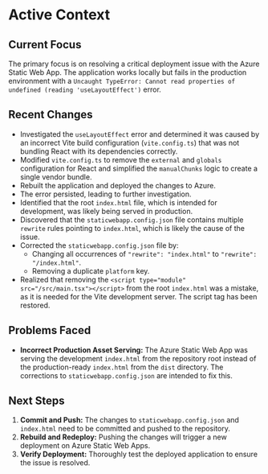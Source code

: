 # Active Context

## Current Focus
The primary focus is on resolving a critical deployment issue with the Azure Static Web App. The application works locally but fails in the production environment with a `Uncaught TypeError: Cannot read properties of undefined (reading 'useLayoutEffect')` error.

## Recent Changes
- Investigated the `useLayoutEffect` error and determined it was caused by an incorrect Vite build configuration (`vite.config.ts`) that was not bundling React with its dependencies correctly.
- Modified `vite.config.ts` to remove the `external` and `globals` configuration for React and simplified the `manualChunks` logic to create a single vendor bundle.
- Rebuilt the application and deployed the changes to Azure.
- The error persisted, leading to further investigation.
- Identified that the root `index.html` file, which is intended for development, was likely being served in production.
- Discovered that the `staticwebapp.config.json` file contains multiple `rewrite` rules pointing to `index.html`, which is likely the cause of the issue.
- Corrected the `staticwebapp.config.json` file by:
  - Changing all occurrences of `"rewrite": "index.html"` to `"rewrite": "/index.html"`.
  - Removing a duplicate `platform` key.
- Realized that removing the `<script type="module" src="/src/main.tsx"></script>` from the root `index.html` was a mistake, as it is needed for the Vite development server. The script tag has been restored.

## Problems Faced
- **Incorrect Production Asset Serving:** The Azure Static Web App was serving the development `index.html` from the repository root instead of the production-ready `index.html` from the `dist` directory. The corrections to `staticwebapp.config.json` are intended to fix this.

## Next Steps
1.  **Commit and Push:** The changes to `staticwebapp.config.json` and `index.html` need to be committed and pushed to the repository.
2.  **Rebuild and Redeploy:** Pushing the changes will trigger a new deployment on Azure Static Web Apps.
3.  **Verify Deployment:** Thoroughly test the deployed application to ensure the issue is resolved.
